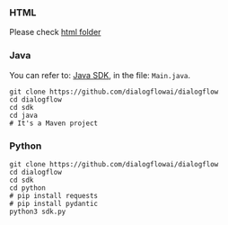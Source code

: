 ### HTML
Please check [html folder](./html)

### Java
You can refer to: [Java SDK](../sdk/java), in the file: `Main.java`. 
```
git clone https://github.com/dialogflowai/dialogflow
cd dialogflow
cd sdk
cd java
# It's a Maven project
```

### Python
```
git clone https://github.com/dialogflowai/dialogflow
cd dialogflow
cd sdk
cd python
# pip install requests
# pip install pydantic
python3 sdk.py
```

